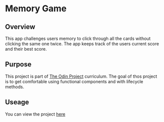 # Memory Game

## Overview

This app challenges users memory to click through all the cards without clicking the same one twice.
The app keeps track of the users current score and their best score.

## Purpose

This project is part of [The Odin Project](https://www.theodinproject.com) curriculum.
The goal of thos project is to get comfortable using functional components and with lifecycle methods.

## Useage

You can view the project [here](https://tbruner.github.io/memory-game)
